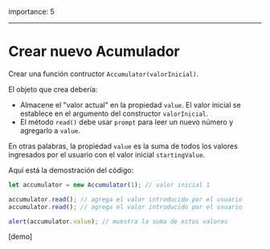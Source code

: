 importance: 5

---

# Crear nuevo Acumulador

Crear una función contructor `Accumulator(valorInicial)`.

El objeto que crea debería:

- Almacene el "valor actual" en la propiedad `value`. El valor inicial se establece en el argumento del constructor `valorInicial`.
- El método `read()` debe usar `prompt` para leer un nuevo número y agregarlo a `value`.

En otras palabras, la propiedad `value` es la suma de todos los valores ingresados por el usuario con el valor inicial `startingValue`.

Aquí está la demostración del código:

```js
let accumulator = new Accumulator(1); // valor inicial 1

accumulator.read(); // agrega el valor introducido por el usuario
accumulator.read(); // agrega el valor introducido por el usuario

alert(accumulator.value); // muestra la suma de estos valores
```

[demo]
